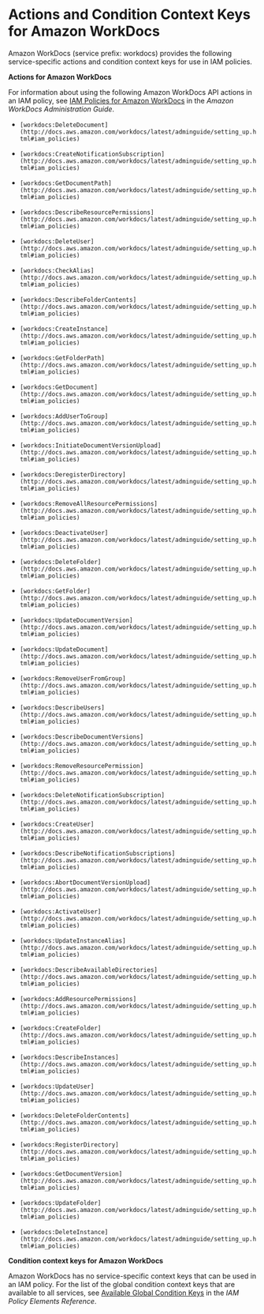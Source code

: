 # Actions and Condition Context Keys for Amazon WorkDocs<a name="list_workdocs"></a>

Amazon WorkDocs \(service prefix: workdocs\) provides the following service\-specific actions and condition context keys for use in IAM policies\.

**Actions for Amazon WorkDocs**

For information about using the following Amazon WorkDocs API actions in an IAM policy, see [IAM Policies for Amazon WorkDocs](http://docs.aws.amazon.com/workdocs/latest/adminguide/setting_up.html#iam_policies) in the *Amazon WorkDocs Administration Guide*\.

+ `[workdocs:DeleteDocument](http://docs.aws.amazon.com/workdocs/latest/adminguide/setting_up.html#iam_policies)`

+ `[workdocs:CreateNotificationSubscription](http://docs.aws.amazon.com/workdocs/latest/adminguide/setting_up.html#iam_policies)`

+ `[workdocs:GetDocumentPath](http://docs.aws.amazon.com/workdocs/latest/adminguide/setting_up.html#iam_policies)`

+ `[workdocs:DescribeResourcePermissions](http://docs.aws.amazon.com/workdocs/latest/adminguide/setting_up.html#iam_policies)`

+ `[workdocs:DeleteUser](http://docs.aws.amazon.com/workdocs/latest/adminguide/setting_up.html#iam_policies)`

+ `[workdocs:CheckAlias](http://docs.aws.amazon.com/workdocs/latest/adminguide/setting_up.html#iam_policies)`

+ `[workdocs:DescribeFolderContents](http://docs.aws.amazon.com/workdocs/latest/adminguide/setting_up.html#iam_policies)`

+ `[workdocs:CreateInstance](http://docs.aws.amazon.com/workdocs/latest/adminguide/setting_up.html#iam_policies)`

+ `[workdocs:GetFolderPath](http://docs.aws.amazon.com/workdocs/latest/adminguide/setting_up.html#iam_policies)`

+ `[workdocs:GetDocument](http://docs.aws.amazon.com/workdocs/latest/adminguide/setting_up.html#iam_policies)`

+ `[workdocs:AddUserToGroup](http://docs.aws.amazon.com/workdocs/latest/adminguide/setting_up.html#iam_policies)`

+ `[workdocs:InitiateDocumentVersionUpload](http://docs.aws.amazon.com/workdocs/latest/adminguide/setting_up.html#iam_policies)`

+ `[workdocs:DeregisterDirectory](http://docs.aws.amazon.com/workdocs/latest/adminguide/setting_up.html#iam_policies)`

+ `[workdocs:RemoveAllResourcePermissions](http://docs.aws.amazon.com/workdocs/latest/adminguide/setting_up.html#iam_policies)`

+ `[workdocs:DeactivateUser](http://docs.aws.amazon.com/workdocs/latest/adminguide/setting_up.html#iam_policies)`

+ `[workdocs:DeleteFolder](http://docs.aws.amazon.com/workdocs/latest/adminguide/setting_up.html#iam_policies)`

+ `[workdocs:GetFolder](http://docs.aws.amazon.com/workdocs/latest/adminguide/setting_up.html#iam_policies)`

+ `[workdocs:UpdateDocumentVersion](http://docs.aws.amazon.com/workdocs/latest/adminguide/setting_up.html#iam_policies)`

+ `[workdocs:UpdateDocument](http://docs.aws.amazon.com/workdocs/latest/adminguide/setting_up.html#iam_policies)`

+ `[workdocs:RemoveUserFromGroup](http://docs.aws.amazon.com/workdocs/latest/adminguide/setting_up.html#iam_policies)`

+ `[workdocs:DescribeUsers](http://docs.aws.amazon.com/workdocs/latest/adminguide/setting_up.html#iam_policies)`

+ `[workdocs:DescribeDocumentVersions](http://docs.aws.amazon.com/workdocs/latest/adminguide/setting_up.html#iam_policies)`

+ `[workdocs:RemoveResourcePermission](http://docs.aws.amazon.com/workdocs/latest/adminguide/setting_up.html#iam_policies)`

+ `[workdocs:DeleteNotificationSubscription](http://docs.aws.amazon.com/workdocs/latest/adminguide/setting_up.html#iam_policies)`

+ `[workdocs:CreateUser](http://docs.aws.amazon.com/workdocs/latest/adminguide/setting_up.html#iam_policies)`

+ `[workdocs:DescribeNotificationSubscriptions](http://docs.aws.amazon.com/workdocs/latest/adminguide/setting_up.html#iam_policies)`

+ `[workdocs:AbortDocumentVersionUpload](http://docs.aws.amazon.com/workdocs/latest/adminguide/setting_up.html#iam_policies)`

+ `[workdocs:ActivateUser](http://docs.aws.amazon.com/workdocs/latest/adminguide/setting_up.html#iam_policies)`

+ `[workdocs:UpdateInstanceAlias](http://docs.aws.amazon.com/workdocs/latest/adminguide/setting_up.html#iam_policies)`

+ `[workdocs:DescribeAvailableDirectories](http://docs.aws.amazon.com/workdocs/latest/adminguide/setting_up.html#iam_policies)`

+ `[workdocs:AddResourcePermissions](http://docs.aws.amazon.com/workdocs/latest/adminguide/setting_up.html#iam_policies)`

+ `[workdocs:CreateFolder](http://docs.aws.amazon.com/workdocs/latest/adminguide/setting_up.html#iam_policies)`

+ `[workdocs:DescribeInstances](http://docs.aws.amazon.com/workdocs/latest/adminguide/setting_up.html#iam_policies)`

+ `[workdocs:UpdateUser](http://docs.aws.amazon.com/workdocs/latest/adminguide/setting_up.html#iam_policies)`

+ `[workdocs:DeleteFolderContents](http://docs.aws.amazon.com/workdocs/latest/adminguide/setting_up.html#iam_policies)`

+ `[workdocs:RegisterDirectory](http://docs.aws.amazon.com/workdocs/latest/adminguide/setting_up.html#iam_policies)`

+ `[workdocs:GetDocumentVersion](http://docs.aws.amazon.com/workdocs/latest/adminguide/setting_up.html#iam_policies)`

+ `[workdocs:UpdateFolder](http://docs.aws.amazon.com/workdocs/latest/adminguide/setting_up.html#iam_policies)`

+ `[workdocs:DeleteInstance](http://docs.aws.amazon.com/workdocs/latest/adminguide/setting_up.html#iam_policies)`

**Condition context keys for Amazon WorkDocs**

Amazon WorkDocs has no service\-specific context keys that can be used in an IAM policy\. For the list of the global condition context keys that are available to all services, see [Available Global Condition Keys](reference_policies_condition-keys.md#AvailableKeys) in the *IAM Policy Elements Reference*\.